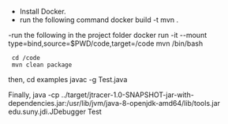 
- Install Docker.
- run the following command
		docker build -t mvn .

-run the following in the project folder
	docker run   -it --mount type=bind,source=$PWD/code,target=/code mvn /bin/bash
 
	 cd /code
	 mvn clean package
then, 
	cd examples
	javac -g Test.java

Finally,
	java -cp ../target/jtracer-1.0-SNAPSHOT-jar-with-dependencies.jar:/usr/lib/jvm/java-8-openjdk-amd64/lib/tools.jar edu.suny.jdi.JDebugger Test
	



